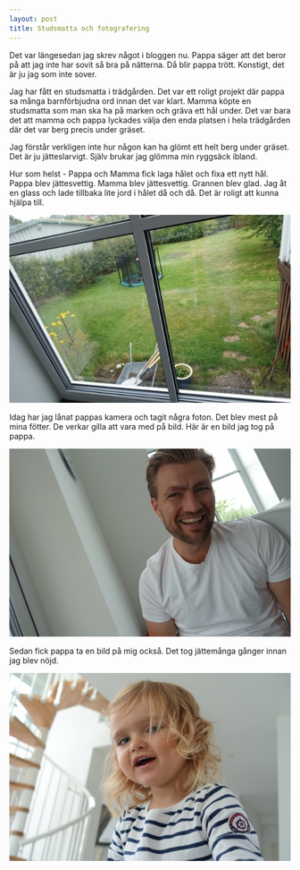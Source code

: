 ```yaml
---
layout: post
title: Studsmatta och fotografering
---
```


Det var längesedan jag skrev något i bloggen nu. Pappa säger att det beror på att jag inte har sovit så bra på nätterna. Då blir pappa trött. Konstigt, det är ju jag som inte sover.

Jag har fått en studsmatta i trädgården. Det var ett roligt projekt där pappa sa många barnförbjudna ord innan det var klart. Mamma köpte en studsmatta som man ska ha på marken och gräva ett hål under. Det var bara det att mamma och pappa lyckades välja den enda platsen i hela trädgården där det var berg precis under gräset.

Jag förstår verkligen inte hur någon kan ha glömt ett helt berg under gräset. Det är ju jätteslarvigt. Själv brukar jag glömma min ryggsäck ibland.

Hur som helst - Pappa och Mamma fick laga hålet och fixa ett nytt hål. Pappa blev jättesvettig. Mamma blev jättesvettig. Grannen blev glad. Jag åt en glass och lade tillbaka lite jord i hålet då och då. Det är roligt att kunna hjälpa till.

![Studsmatta](/images/studsmatta.jpg)

Idag har jag lånat pappas kamera och tagit några foton. Det blev mest på mina fötter. De verkar gilla att vara med på bild. Här är en bild jag tog på pappa.

![David Elbe](/images/david-elbe.jpg)

Sedan fick pappa ta en bild på mig också. Det tog jättemånga gånger innan jag blev nöjd.

![Noelle vid trappan](/images/noelle-vid-trappan.jpg)
